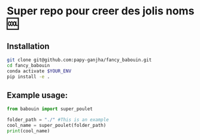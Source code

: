 # Super repo pour creer des jolis noms :cool:

## Installation

```bash
git clone git@github.com:papy-ganjha/fancy_babouin.git
cd fancy_babouin
conda activate $YOUR_ENV
pip install -e .
```

## Example usage:
```python
from babouin import super_poulet

folder_path = "./" #This is an example
cool_name = super_poulet(folder_path)
print(cool_name)
```
